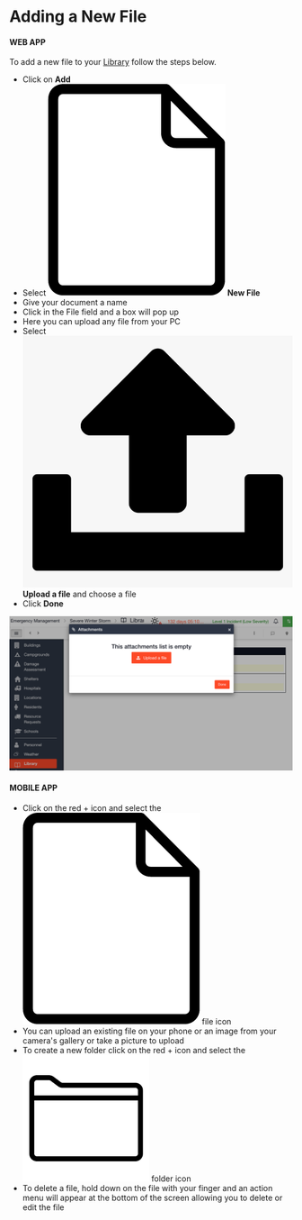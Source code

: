 # Adding a New File

#### WEB APP

To add a new file to your [Library](./) follow the steps below. 

* Click on **Add**
* Select ![Image Placeholder](../../.gitbook/assets/file-icon.png) **New File**
* Give your document a name
* Click in the File field and a box will pop up
* Here you can upload any file from your PC
* Select ![Image Placeholder](../../.gitbook/assets/upload-icom.png) **Upload a file** and choose a file
* Click **Done** 

![](../../.gitbook/assets/adding-a-new-file.png)

#### MOBILE APP

* Click on the red + icon and select the ![](../../.gitbook/assets/file-icon.png) file icon
* You can upload an existing file on your phone or an image from your camera's gallery or take a picture to upload
* To create a new folder click on the red + icon and select the ![Image Placeholder](../../.gitbook/assets/folder-icon.png) folder icon
* To delete a file, hold down on the file with your finger and an action menu will appear at the bottom of the screen allowing you to delete or edit the file

